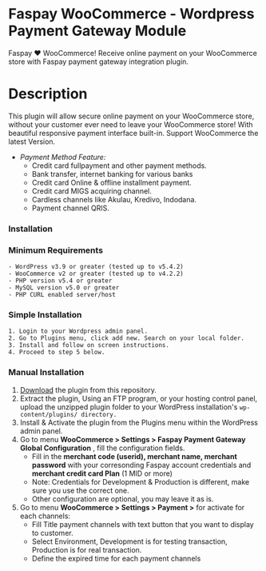 # Faspay  WooCommerce - Wordpress Payment Gateway Module

Faspay  ❤️ WooCommerce! Receive online payment on your WooCommerce store with Faspay payment gateway integration plugin.


# Description

This plugin will allow secure online payment on your WooCommerce store, without your customer ever need to leave your WooCommerce store! With beautiful responsive payment interface built-in.  Support WooCommerce the latest Version.

* _Payment Method Feature:_
	- Credit card fullpayment and other payment methods.
	- Bank transfer, internet banking for various banks
	- Credit card Online & offline installment payment.
	- Credit card MIGS acquiring channel.
	- Cardless channels like Akulau, Kredivo, Indodana.
	- Payment channel QRIS. 


### Installation

### Minimum Requirements
	- WordPress v3.9 or greater (tested up to v5.4.2)
	- WooCommerce v2 or greater (tested up to v4.2.2)
	- PHP version v5.4 or greater
	- MySQL version v5.0 or greater
	- PHP CURL enabled server/host


### Simple Installation
	1. Login to your Wordpress admin panel.
	2. Go to Plugins menu, click add new. Search on your local folder.
	3. Install and follow on screen instructions.
	4. Proceed to step 5 below.

### Manual Installation
1. [Download](https://faspay.co.id/docs/files/woocommerce-gateway-faspay.zip) the plugin from this repository.
2. Extract the plugin, Using an FTP program, or your hosting control panel, upload the unzipped plugin folder to your WordPress installation's `wp-content/plugins/ directory.`
3. Install & Activate the plugin from the Plugins menu within the WordPress admin panel.
4. Go to menu __WooCommerce > Settings > Faspay Payment Gateway Global Configuration__ , fill the configuration fields.
	- Fill in the __merchant code (userid), merchant name, merchant password__  with your corresonding Faspay  account credentials and __merchant credit card Plan__ (1 MID or more)
	- Note: Credentials for Development  & Production is different, make sure you use the correct one.
	- Other configuration are optional, you may leave it as is.
5. Go to menu __WooCommerce > Settings > Payment >__ for activate for each channels:
	- Fill Title payment channels with text button that you want to display to customer.
	- Select Environment, Development is for testing transaction, Production is for real transaction.
	- Define the expired time for each payment channels
	
	
